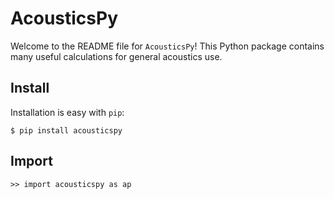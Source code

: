 # AcousticsPy

Welcome to the README file for `AcousticsPy`! This Python package contains many useful calculations for general acoustics use.

## Install

Installation is easy with `pip`:

```
$ pip install acousticspy
```

## Import

```
>> import acousticspy as ap
```
